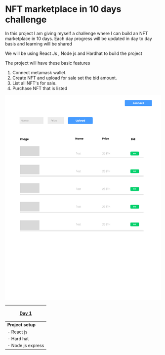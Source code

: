 # NFT marketplace in 10 days challenge

In this project I am giving myself a challenge where I can build an NFT marketplace in 10 days.
Each day progress will be updated in day to day basis and learning will be shared

We will be using React Js , Node js and Hardhat to build the project


The project will have these basic features

1) Connect metamask wallet.
2) Create NFT and upload for sale set the bid amount.
3) List all NFT's for sale.
4) Purchase NFT that is listed


![alt text](https://raw.githubusercontent.com/web3pie/nft-marketplace-in-10-days/main/image.png)


| <p align="center"> [Day 1](https://github.com/spo0ds/Journey-to-become-a-Blockchain-Engineer/blob/main/Day01/Day01.md) </p>  |
| ---------------------------------------------------------------------------------------------------------------------------- |
| **Project setup**                                                                                                               |
| - React js                                                                                                                    |
| - Hard hat                                                                                                                   |
| - Node js express                                                                                                            |
